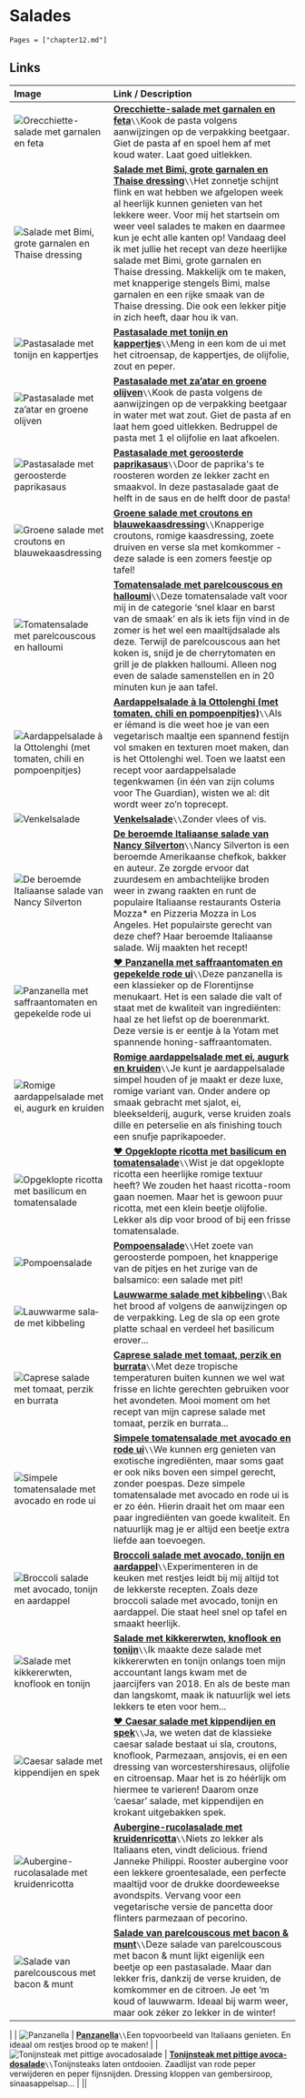 # Salades

```@contents
Pages = ["chapter12.md"]
```

## Links

| Image| Link / Description |
| :--- | :--- |
| ![Orecchiette-salade met garnalen en feta](https://www.foodiesmagazine.nl/app/uploads/2021/01/Orecchiette-salade-met-garnalen-en-feta-800x0-c-default.jpeg) | **[Orecchiette-salade met garnalen en feta](https://www.foodiesmagazine.nl/recepten/orecchiette-salade-met-garnalen-en-feta/)**``\\``Kook de pasta volgens aanwijzingen op de verpakking beetgaar. Giet de pasta af en spoel hem af met koud water. Laat goed uitlekken. |
| ![Salade met Bimi, grote garnalen en Thaise dressing](https://www.francescakookt.nl/wp-content/uploads/2022/05/salade-met-bimi-grote-garnalen-en-thaise-dressing-5.jpg) | **[Salade met Bimi, grote garnalen en Thaise dressing](https://www.francescakookt.nl/salade-met-bimi-grote-garnalen-en-thaise-dressing/)**``\\``Het zonnetje schijnt flink en wat hebben we afgelopen week al heerlijk kunnen genieten van het lekkere weer. Voor mij het startsein om weer veel salades te maken en daarmee kun je echt alle kanten op! Vandaag deel ik met jullie het recept van deze heerlijke salade met Bimi, grote garnalen en Thaise dressing. Makkelijk om te maken, met knapperige stengels Bimi, malse garnalen en een rijke smaak van de Thaise dressing. Die ook een lekker pitje in zich heeft, daar hou ik van. |
| ![Pastasalade met tonijn en kappertjes](https://www.foodiesmagazine.nl/app/uploads/2022/08/5-06.pasta-salad-1_preview.jpg) | **[Pastasalade met tonijn en kappertjes](https://www.foodiesmagazine.nl/recepten/pastasalade-met-tonijn-en-kappertjes/)**``\\``Meng in een kom de ui met het citroensap, de kappertjes, de olijfolie, zout en peper. |
| ![Pastasalade met za’atar en groene olijven](https://www.foodiesmagazine.nl/app/uploads/2022/08/3-scaled.jpg) | **[Pastasalade met za’atar en groene olijven](https://www.foodiesmagazine.nl/recepten/pastasalade-met-zaatar-en-groene-olijven/)**``\\``Kook de pasta volgens de aanwijzingen op de verpakking beetgaar in water met wat zout. Giet de pasta af en laat hem goed uitlekken. Bedruppel de pasta met 1 el olijfolie en laat afkoelen. |
| ![Pastasalade met geroosterde paprikasaus](https://static.ah.nl/static/recepten/img_RAM_PRD167774_890x594_JPG.jpg) | **[Pastasalade met geroosterde paprikasaus](https://www.ah.nl/allerhande/recept/R-R1197009/pastasalade-met-geroosterde-paprikasaus)**``\\``Door de paprika's te roosteren worden ze lekker zacht en smaakvol. In deze pastasalade gaat de helft in de saus en de helft door de pasta! |
| ![Groene salade met croutons en blauwekaasdressing](https://static.ah.nl/static/recepten/img_RAM_PRD167764_890x594_JPG.jpg) | **[Groene salade met croutons en blauwekaasdressing](https://www.ah.nl/allerhande/recept/R-R1197010/groene-salade-met-croutons-en-blauwekaasdressing)**``\\``Knapperige croutons, romige kaasdressing, zoete druiven en verse sla met komkommer - deze salade is een zomers feestje op tafel! |
| ![Tomatensalade met parelcouscous en halloumi](https://www.francescakookt.nl/wp-content/uploads/2021/07/tomatensalade-met-parelcouscous-en-halloumi-1.jpg) | **[Tomatensalade met parelcouscous en halloumi](https://www.francescakookt.nl/tomatensalade-met-parelcouscous-en-halloumi/)**``\\``Deze tomatensalade valt voor mij in de categorie ‘snel klaar en barst van de smaak’ en als ik iets fijn vind in de zomer is het wel een maaltijdsalade als deze. Terwijl de parelcouscous aan het koken is, snijd je de cherrytomaten en grill je de plakken halloumi. Alleen nog even de salade samenstellen en in 20 minuten kun je aan tafel. |
| ![Aardappelsalade à la Ottolenghi (met tomaten, chili en pompoenpitjes)](https://img.culy.nl/images/gCIagHuWWxG0YD5r2jSulWvAZbI=/860x303/smart/filters:quality(80):format(jpeg):background_color(fff)/https%3A%2F%2Fwww.culy.nl%2Fwp-content%2Fuploads%2F2021%2F07%2FDSC00714.jpg) | **[Aardappelsalade à la Ottolenghi (met tomaten, chili en pompoenpitjes)](https://www.culy.nl/recepten/aardappelsalade-ottolenghi/)**``\\``Als er íémand is die weet hoe je van een vegetarisch maaltje een spannend festijn vol smaken en texturen moet maken, dan is het Ottolenghi wel. Toen we laatst een recept voor aardappelsalade tegenkwamen (in één van zijn colums voor The Guardian), wisten we al: dit wordt weer zo’n toprecept. |
| ![Venkelsalade](https://static.ah.nl/static/recepten/img_008153_1600x_JPG.jpg) | **[Venkelsalade](https://www.ah.nl/allerhande/recept/R-R810542/venkelsalade)**``\\``Zonder vlees of vis. |
| ![De beroemde Italiaanse salade van Nancy Silverton](https://img.culy.nl/images/74kHagyBCCnoXNmlwSCpx5jAVFA=/860x303/smart/filters:format(jpeg):quality(80)/https%3A%2F%2Fwww.culy.nl%2Fwp-content%2Fuploads%2F2019%2F08%2F1_italiaanse-salade.jpg) | **[De beroemde Italiaanse salade van Nancy Silverton](https://www.culy.nl/recepten/beroemde-italiaanse-salade/)**``\\``Nancy Silverton is een beroemde Amerikaanse chefkok, bakker en auteur. Ze zorgde ervoor dat zuurdesem en ambachtelijke broden weer in zwang raakten en runt de populaire Italiaanse restaurants Osteria Mozza* en Pizzeria Mozza in Los Angeles. Het populairste gerecht van deze chef? Haar beroemde Italiaanse salade. Wij maakten het recept! |
| ![Panzanella met saffraantomaten en gepekelde rode ui](https://deliciousmagazine.nl/site/app/uploads/2020/08/PANZANELLA-772x1024.jpg) | **[♥ Panzanella met saffraantomaten en gepekelde rode ui](https://deliciousmagazine.nl/site/recept/wprm-ottolenghis-panzanella-met-saffraantomaten-en-gepekelde-rode-ui/)**``\\``Deze panzanella is een klassieker op de Florentijnse menukaart. Het is een salade die valt of staat met de kwaliteit van ingrediënten: haal ze het liefst op de boerenmarkt. Deze versie is er eentje à la Yotam met spannende honing-saffraantomaten. |
| ![Romige aardappelsalade met ei, augurk en kruiden](https://www.francescakookt.nl/wp-content/uploads/2020/07/romige-aardappelsalade-met-ei-kruiden-en-augurk-1.jpg) | **[Romige aardappelsalade met ei, augurk en kruiden](https://www.francescakookt.nl/romige-aardappelsalade-met-ei-augurk-en-kruiden/)**``\\``Je kunt je aardappelsalade simpel houden of je maakt er deze luxe, romige variant van. Onder andere op smaak gebracht met sjalot, ei, bleekselderij, augurk, verse kruiden zoals dille en peterselie en als finishing touch een snufje paprikapoeder. |
| ![Opgeklopte ricotta met basilicum en tomatensalade](https://img.culy.nl/images/BfAGzs1sB-j9fzfIB0qwPSGT0bk=/768x271/smart/filters:format(jpeg):quality(80)/https%3A%2F%2Fwww.culy.nl%2Fwp-content%2Fuploads%2F2019%2F05%2F2_opgeklopte-ricotta-room.jpg) | **[♥ Opgeklopte ricotta met basilicum en tomatensalade](https://www.culy.nl/recepten/opgeklopte-ricotta-basilicum/)**``\\``Wist je dat opgeklopte ricotta een heerlijke romige textuur heeft? We zouden het haast ricotta-room gaan noemen. Maar het is gewoon puur ricotta, met een klein beetje olijfolie. Lekker als dip voor brood of bij een frisse tomatensalade. |
| ![Pom­poen­sa­la­de](https://static.ah.nl/static/recepten/img_008624_445x297_JPG.jpg) | **[Pom­poen­sa­la­de](https://www.ah.nl/allerhande/recept/R-R861182/pompoensalade)**``\\``Het zoete van geroosterde pompoen, het knapperige van de pitjes en het zurige van de balsamico: een salade met pit! |
| ![Lauw­war­me sa­la­de met kib­be­ling](https://static.ah.nl/static/recepten/img_012120_445x297_JPG.jpg) | **[Lauw­war­me sa­la­de met kib­be­ling](https://www.ah.nl/allerhande/recept/R-R151578/lauwwarme-salade-met-kibbeling)**``\\``Bak het brood af volgens de aanwijzingen op de verpakking. Leg de sla op een grote platte schaal en verdeel het basilicum erover... |
| ![Caprese salade met tomaat, perzik en burrata](https://www.francescakookt.nl/wp-content/uploads/2019/07/caprese-salade-met-tomaat-perzik-en-burrata-1.jpg) | **[Caprese salade met tomaat, perzik en burrata](https://www.francescakookt.nl/caprese-salade-met-tomaat-perzik-en-burrata/)**``\\``Met deze tropische temperaturen buiten kunnen we wel wat frisse en lichte gerechten gebruiken voor het avondeten. Mooi moment om het recept van mijn caprese salade met tomaat, perzik en burrata... |
| ![Simpele tomatensalade met avocado en rode ui](https://img.culy.nl/images/_sPfKMGPPiIIoRhmVs-mklrctMA=/768x271/smart/filters:format(jpeg):quality(80)/https%3A%2F%2Fwww.culy.nl%2Fwp-content%2Fuploads%2F2019%2F06%2F2_tomatensalade-met-avocado.jpg) | **[Simpele tomatensalade met avocado en rode ui](https://www.culy.nl/recepten/simpele-tomatensalade-met-avocado/)**``\\``We kunnen erg genieten van exotische ingrediënten, maar soms gaat er ook niks boven een simpel gerecht, zonder poespas. Deze simpele tomatensalade met avocado en rode ui is er zo één. Hierin draait het om maar een paar ingrediënten van goede kwaliteit. En natuurlijk mag je er altijd een beetje extra liefde aan toevoegen. |
| ![Broccoli salade met avocado, tonijn en aardappel](https://www.francescakookt.nl/wp-content/uploads/Broccoli-salade-met-avocado-tonijn-en-aardappel_1.jpg) | **[Broccoli salade met avocado, tonijn en aardappel](https://www.francescakookt.nl/broccoli-salade-met-avocado-tonijn-en-aardappel/)**``\\``Experimenteren in de keuken met restjes leidt bij mij altijd tot de lekkerste recepten. Zoals deze broccoli salade met avocado, tonijn en aardappel. Die staat heel snel op tafel en smaakt heerlijk. |
| ![Salade met kikkererwten, knoflook en tonijn](https://www.francescakookt.nl/wp-content/uploads/2019/07/salade-met-kikkererwten-knoflook-en-tonijn-1.jpg) | **[Salade met kikkererwten, knoflook en tonijn](https://www.francescakookt.nl/salade-met-kikkererwten-knoflook-en-tonijn/)**``\\``Ik maakte deze salade met kikkererwten en tonijn onlangs toen mijn accountant langs kwam met de jaarcijfers van 2018. En als de beste man dan langskomt, maak ik natuurlijk wel iets lekkers te eten voor hem... |
| ![Caesar salade met kippendijen en spek](https://img.culy.nl/images/ECrZSmdV27WF7SWGDw78VZuJ8o4=/768x271/smart/filters:format(jpeg):quality(80)/https%3A%2F%2Fwww.culy.nl%2Fwp-content%2Fuploads%2F2013%2F01%2FCaesar-salade-met-kippendijen-en-spek2.jpg) | **[♥ Caesar salade met kippendijen en spek](https://www.culy.nl/recepten/culy-homemade-caesar-salade-met-kippendijen-en-spek/)**``\\``Ja, we weten dat de klassieke caesar salade bestaat ui sla, croutons, knoflook, Parmezaan, ansjovis, ei en een dressing van worcestershiresaus, olijfolie en citroensap. Maar het is zo héérlijk om hiermee te varieren! Daarom onze ‘caesar’ salade, met kippendijen en krokant uitgebakken spek. |
| ![Aubergine-rucolasalade met kruidenricotta](https://deliciousmagazine.nl/site/app/uploads/2015/05/salaade.jpg) | **[Aubergine-rucolasalade met kruidenricotta](https://deliciousmagazine.nl/site/2017/02/23/groentesalade-the-italian-way/)**``\\``Niets zo lekker als Italiaans eten, vindt delicious. friend Janneke Philippi. Rooster aubergine voor een lekkere groentesalade, een perfecte maaltijd voor de drukke doordeweekse avondspits. Vervang voor een vegetarische versie de pancetta door flinters parmezaan of pecorino. |
| ![Salade van parelcouscous met bacon & munt](https://img.culy.nl/images/nfLi2Sl5f4Z3ESOwyqzV-EynAZI=/768x271/smart/filters:format(jpeg):quality(80)/https%3A%2F%2Fwww.culy.nl%2Fwp-content%2Fuploads%2F2017%2F06%2F2_parelcouscous_bacon.jpg) | **[Salade van parelcouscous met bacon & munt](https://www.culy.nl/recepten/salade-van-parelcouscous/)**``\\``Deze salade van parelcouscous met bacon & munt lijkt eigenlijk een beetje op een pastasalade. Maar dan lekker fris, dankzij de verse kruiden, de komkommer en de citroen. Je eet ‘m koud of lauwwarm. Ideaal bij warm weer, maar ook zéker zo lekker in de winter!
 |
| ![Pan­za­nel­la](https://static.ah.nl/static/recepten/img_080646_445x297_JPG.jpg) | **[Pan­za­nel­la](https://www.ah.nl/allerhande/recept/R-R549772/panzanella)**``\\``Een topvoorbeeld van Italiaans genieten. En ideaal om restjes brood op te maken! |
| ![To­nijn­steak met pit­ti­ge avo­ca­do­sa­la­de](https://static.ah.nl/static/recepten/img_013928_445x297_JPG.jpg) | **[To­nijn­steak met pit­ti­ge avo­ca­do­sa­la­de](https://www.ah.nl/allerhande/recept/R-R491474/tonijnsteak-met-pittige-avocadosalade)**``\\``Tonijnsteaks laten ontdooien. Zaadlijst van rode peper verwijderen en peper fijnsnijden. Dressing kloppen van gembersiroop, sinaasappelsap... |
||